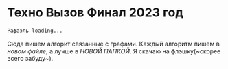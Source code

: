 # Техно Вызов Финал 2023 год
```python
Рафаэль loading...
```
Сюда пишем алгорит связанные с графами.
Каждый алгоритм пишем в *новом файле*, а лучше в *НОВОЙ ПАПКОЙ*.
Я скачаю на флэшку(~скорее всего забуду~).

